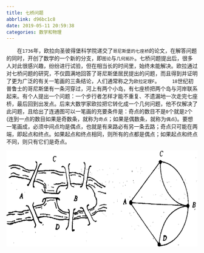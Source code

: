 ```yaml
---
title: 七桥问题
abbrlink: d96bc1c8
date: 2019-05-11 20:59:38
categories: 数学和物理
---
```

&emsp;&emsp;在`1736`年，欧拉向圣彼得堡科学院递交了`哥尼斯堡的七座桥`的论文，在解答问题的同时，开创了数学的一个新的分支，即`图论`与`几何拓扑`。七桥问题提出后，很多人对此很感兴趣，纷纷进行试验，但在相当长的时间里，始终未能解决。欧拉通过对七桥问题的研究，不仅圆满地回答了哥尼斯堡居民提出的问题，而且得到并证明了更为广泛的有关一笔画的三条结论，人们通常称之为`欧拉定理F`。<!--more-->
&emsp;&emsp;`18`世纪初普鲁士的哥尼斯堡有一条河穿过，河上有两个小岛，有七座桥把两个岛与河岸联系起来。有个人提出一个问题：一个步行者怎样才能不重复、不遗漏地一次走完七座桥，最后回到出发点。后来大数学家欧拉把它转化成一个几何问题，他不仅解决了此问题，且给出了连通图可以一笔画的充要条件是：奇点的数目不是`0`个就是`2`个(连到一点的数目如果是奇数条，就称为`奇点`；如果是偶数条，就称为`偶点`)。要想一笔画成，必须中间点均是偶点，也就是有来路必有另一条去路；奇点只可能在两端，即起点和终点。如果起点和终点相同，则所有的点都是偶点；如果起点和终点不同，则只有它们是奇点。

<img src="./七桥问题/1.png" height="253" width="719">